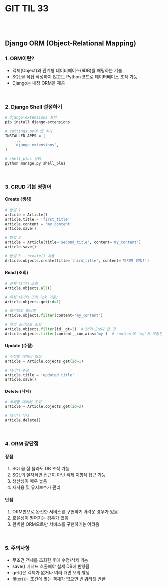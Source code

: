 # GIT TIL 33

<br><br>

## Django ORM (Object-Relational Mapping)

### 1. ORM이란?
- 객체(Object)와 관계형 데이터베이스(RDB)를 매핑하는 기술
- SQL을 직접 작성하지 않고도 Python 코드로 데이터베이스 조작 가능
- Django는 내장 ORM을 제공

<br>

### 2. Django Shell 설정하기
```bash
# django-extensions 설치
pip install django-extensions

# settings.py에 앱 추가
INSTALLED_APPS = [
    ...
    'django_extensions',
]

# shell_plus 실행
python manage.py shell_plus
```

<br>

### 3. CRUD 기본 명령어

#### Create (생성)
```python
# 방법 1
article = Article()
article.title = 'first_title'
article.content = 'my_content'
article.save()

# 방법 2
article = Article(title='second_title', content='my_content')
article.save()

# 방법 3 - create() 사용
Article.objects.create(title='third_title', content='마지막 방법!')
```

#### Read (조회)
```python
# 전체 데이터 조회
Article.objects.all()

# 특정 데이터 조회 (pk 기준)
Article.objects.get(id=1)

# 조건으로 필터링
Article.objects.filter(content='my_content')

# 특정 조건으로 조회
Article.objects.filter(id__gt=2)  # id가 2보다 큰 것
Article.objects.filter(content__contains='my')  # content에 'my'가 포함된 것
```

#### Update (수정)
```python
# 수정할 데이터 조회
article = Article.objects.get(id=1)

# 데이터 수정
article.title = 'updated_title'
article.save()
```

#### Delete (삭제)
```python
# 삭제할 데이터 조회
article = Article.objects.get(id=2)

# 데이터 삭제
article.delete()
```

<br>

### 4. ORM 장단점

#### 장점
1. SQL을 잘 몰라도 DB 조작 가능
2. SQL의 절차적인 접근이 아닌 객체 지향적 접근 가능
3. 생산성이 매우 높음
4. 재사용 및 유지보수가 편리

#### 단점
1. ORM만으로 완전한 서비스를 구현하기 어려운 경우가 있음
2. 효율성이 떨어지는 경우가 있음
3. 완벽한 ORM으로만 서비스를 구현하기는 어려움

<br>

### 5. 주의사항
- 무조건 객체를 조회한 후에 수정/삭제 가능
- save() 메서드 호출해야 실제 DB에 반영됨
- get()은 객체가 없거나 여러 개면 오류 발생
- filter()는 조건에 맞는 객체가 없으면 빈 쿼리셋 반환